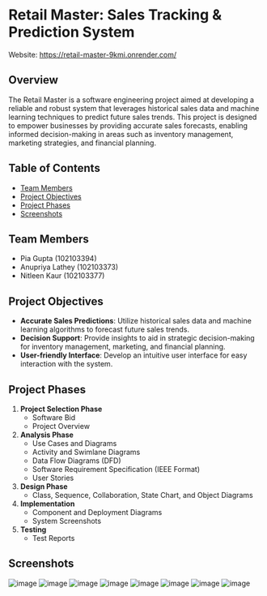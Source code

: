 # Retail Master: Sales Tracking & Prediction System

Website: https://retail-master-9kmi.onrender.com/

## Overview
The Retail Master is a software engineering project aimed at developing a reliable and robust system that leverages historical sales data and machine learning techniques to predict future sales trends. This project is designed to empower businesses by providing accurate sales forecasts, enabling informed decision-making in areas such as inventory management, marketing strategies, and financial planning.

## Table of Contents
- [Team Members](#team-members)
- [Project Objectives](#project-objectives)
- [Project Phases](#project-phases)
- [Screenshots](#screenshots)

## Team Members
- Pia Gupta (102103394)
- Anupriya Lathey (102103373)
- Nitleen Kaur (102103377)


## Project Objectives
- **Accurate Sales Predictions**: Utilize historical sales data and machine learning algorithms to forecast future sales trends.
-  **Decision Support**: Provide insights to aid in strategic decision-making for inventory management, marketing, and financial planning.
-   **User-friendly Interface**: Develop an intuitive user interface for easy interaction with the system.

## Project Phases

1. **Project Selection Phase**
   - Software Bid
   - Project Overview
2. **Analysis Phase**
   - Use Cases and Diagrams
   - Activity and Swimlane Diagrams
   - Data Flow Diagrams (DFD)
   - Software Requirement Specification (IEEE Format)
   - User Stories
3. **Design Phase**
   - Class, Sequence, Collaboration, State Chart, and Object Diagrams
4. **Implementation**
   - Component and Deployment Diagrams
   - System Screenshots
5. **Testing**
   - Test Reports

## Screenshots
![image](https://github.com/user-attachments/assets/95456b62-344b-491e-9448-6e6895ec13f1)
![image](https://github.com/user-attachments/assets/6c9d8d3e-e543-43f5-a6f4-97095dd96a92)
![image](https://github.com/user-attachments/assets/251da9db-d1cc-44c5-96df-365d8831e9be)
![image](https://github.com/user-attachments/assets/fed63559-73bc-441f-b3b1-378e6dfb74d8)
![image](https://github.com/user-attachments/assets/767a9518-df2f-4654-8ee6-fd8d4d8271b2)
![image](https://github.com/user-attachments/assets/54119ba1-f41c-40f1-bee7-972251c215a1)
![image](https://github.com/user-attachments/assets/49669c18-2a0a-4b18-b659-824729c9672d)
![image](https://github.com/user-attachments/assets/191478f9-a5ff-449b-bd40-51f709719359)













 
